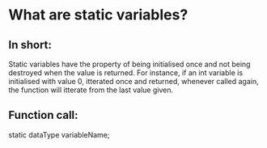 # What are static variables?

## In short:
Static variables have the property of being initialised once and not being destroyed when the value is returned. For instance, if an int variable is initialised with value 0, itterated once and returned, whenever called again, the function will itterate from the last value given.

## Function call:
static dataType	variableName;
